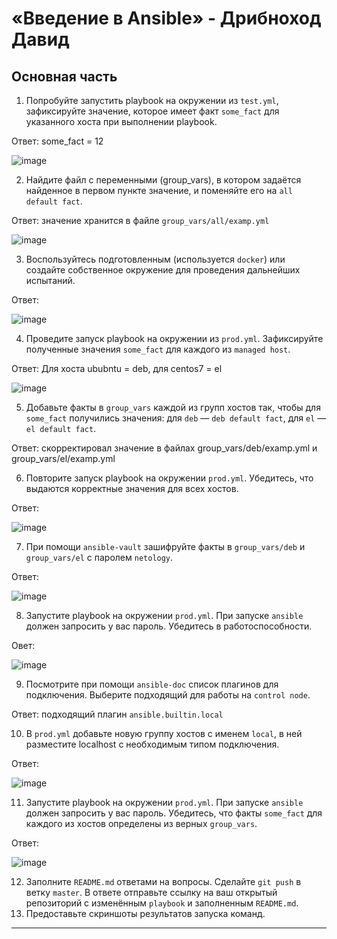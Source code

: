 # «Введение в Ansible» - Дрибноход Давид

## Основная часть

1. Попробуйте запустить playbook на окружении из `test.yml`, зафиксируйте значение, которое имеет факт `some_fact` для указанного хоста при выполнении playbook.

Ответ: some_fact = 12

![image](https://github.com/DrDavidN/ans08_01hw/assets/128225763/47ce4e2d-3e34-4257-9782-1ac62c7b217e)

2. Найдите файл с переменными (group_vars), в котором задаётся найденное в первом пункте значение, и поменяйте его на `all default fact`.

Ответ: значение хранится в файле `group_vars/all/examp.yml`

![image](https://github.com/DrDavidN/ans08_01hw/assets/128225763/2312e544-6736-4ada-9ddf-fdd87b25a3f3)

3. Воспользуйтесь подготовленным (используется `docker`) или создайте собственное окружение для проведения дальнейших испытаний.

Ответ:

![image](https://github.com/DrDavidN/ans08_01hw/assets/128225763/c4385b87-4871-4b86-b6ae-d2c87ddd6aad)

4. Проведите запуск playbook на окружении из `prod.yml`. Зафиксируйте полученные значения `some_fact` для каждого из `managed host`.

Ответ: Для хоста ububntu  = deb, для centos7 = el

![image](https://github.com/DrDavidN/ans08_01hw/assets/128225763/2948936b-b2f0-4608-97cd-8d6185489a96)

5. Добавьте факты в `group_vars` каждой из групп хостов так, чтобы для `some_fact` получились значения: для `deb` — `deb default fact`, для `el` — `el default fact`.

Ответ: скорректировал значение в файлах group_vars/deb/examp.yml и group_vars/el/examp.yml

6.  Повторите запуск playbook на окружении `prod.yml`. Убедитесь, что выдаются корректные значения для всех хостов.

Ответ:

![image](https://github.com/DrDavidN/ans08_01hw/assets/128225763/ea405482-b265-4c96-96bb-e522c6c8ec20)

7. При помощи `ansible-vault` зашифруйте факты в `group_vars/deb` и `group_vars/el` с паролем `netology`.

Ответ:

![image](https://github.com/DrDavidN/ans08_01hw/assets/128225763/23559754-041f-4198-aaad-78692c3b5a49)

8. Запустите playbook на окружении `prod.yml`. При запуске `ansible` должен запросить у вас пароль. Убедитесь в работоспособности.

Овет:

![image](https://github.com/DrDavidN/ans08_01hw/assets/128225763/e15d224c-8ae7-4509-9c00-0d1bb3dd37f5)

9. Посмотрите при помощи `ansible-doc` список плагинов для подключения. Выберите подходящий для работы на `control node`.

Ответ: подходящий плагин `ansible.builtin.local`

10. В `prod.yml` добавьте новую группу хостов с именем  `local`, в ней разместите localhost с необходимым типом подключения.

Ответ: 

![image](https://github.com/DrDavidN/ans08_01hw/assets/128225763/fceee7cd-64f0-4395-91fe-6192b4b8e93d)

11. Запустите playbook на окружении `prod.yml`. При запуске `ansible` должен запросить у вас пароль. Убедитесь, что факты `some_fact` для каждого из хостов определены из верных `group_vars`.

Ответ:

![image](https://github.com/DrDavidN/ans08_01hw/assets/128225763/2bc3f639-59cf-4675-b748-c14b50e0e804)

12. Заполните `README.md` ответами на вопросы. Сделайте `git push` в ветку `master`. В ответе отправьте ссылку на ваш открытый репозиторий с изменённым `playbook` и заполненным `README.md`.
13. Предоставьте скриншоты результатов запуска команд.

---
